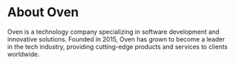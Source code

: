 # About Oven

Oven is a technology company specializing in software development and innovative solutions. Founded in 2015, Oven has grown to become a leader in the tech industry, providing cutting-edge products and services to clients worldwide.